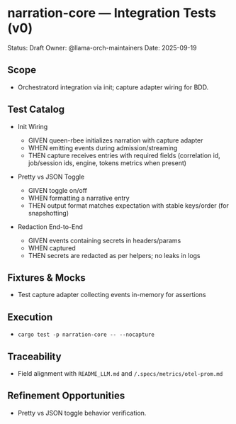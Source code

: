 # narration-core — Integration Tests (v0)

Status: Draft
Owner: @llama-orch-maintainers
Date: 2025-09-19

## Scope

- Orchestratord integration via init; capture adapter wiring for BDD.

## Test Catalog

- Init Wiring
  - GIVEN queen-rbee initializes narration with capture adapter
  - WHEN emitting events during admission/streaming
  - THEN capture receives entries with required fields (correlation id, job/session ids, engine, tokens metrics when present)

- Pretty vs JSON Toggle
  - GIVEN toggle on/off
  - WHEN formatting a narrative entry
  - THEN output format matches expectation with stable keys/order (for snapshotting)

- Redaction End-to-End
  - GIVEN events containing secrets in headers/params
  - WHEN captured
  - THEN secrets are redacted as per helpers; no leaks in logs

## Fixtures & Mocks

- Test capture adapter collecting events in-memory for assertions

## Execution

- `cargo test -p narration-core -- --nocapture`

## Traceability

- Field alignment with `README_LLM.md` and `/.specs/metrics/otel-prom.md`

## Refinement Opportunities

- Pretty vs JSON toggle behavior verification.
